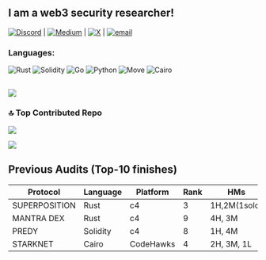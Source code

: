 ## I am a web3 security researcher!

[![Discord](https://img.shields.io/badge/Discord-%237289DA.svg?logo=discord&logoColor=white)](https://discord.gg/tigerfrake) |  [![Medium](https://img.shields.io/badge/Medium-12100E?logo=medium&logoColor=white)](https://medium.com/@Tigerfrake) |  [![X](https://img.shields.io/badge/X-black.svg?logo=X&logoColor=white)](https://x.com/Tigerfrake) |  [![email](https://img.shields.io/badge/Email-D14836?logo=gmail&logoColor=white)](mailto:brightoneotis1@gmail.com) 

### Languages:
![Rust](https://img.shields.io/badge/rust-%23000000.svg?style=for-the-badge&logo=rust&logoColor=white) ![Solidity](https://img.shields.io/badge/Solidity-%23363636.svg?style=for-the-badge&logo=solidity&logoColor=white) ![Go](https://img.shields.io/badge/go-%2300ADD8.svg?style=for-the-badge&logo=go&logoColor=white) ![Python](https://img.shields.io/badge/python-3670A0?style=for-the-badge&logo=python&logoColor=ffdd54)  ![Move](https://img.shields.io/badge/Move-%23000000.svg?style=for-the-badge&logo=data:image/svg+xml;base64,PHERE_YOUR_BASE64_ENCODED_MOVE_LOGO&logoColor=white)  ![Cairo](https://img.shields.io/badge/Cairo-%23000000.svg?style=for-the-badge&logo=data:image/svg+xml;base64,PHERE_YOUR_BASE64_ENCODED_CAIRO_LOGO&logoColor=white)

### 
![](https://quotes-github-readme.vercel.app/api?type=horizontal&theme=radical)
---

### 🔝 Top Contributed Repo
![](https://github-contributor-stats.vercel.app/api?username=Tigerfrake&limit=5&theme=dark&combine_all_yearly_contributions=true)

[![](https://visitcount.itsvg.in/api?id=Tigerfrake&icon=0&color=0)](https://visitcount.itsvg.in)

<!-- Proudly created with GPRM ( https://gprm.itsvg.in ) -->

## Previous Audits (Top-10 finishes)
| Protocol       | Language | Platform   | Rank           | HMs         |
|----------------|----------|------------|----------------|-------------|
| SUPERPOSITION  | Rust     | c4         | 3              | 1H,2M(1solo)|
| MANTRA DEX     | Rust     | c4         | 9              | 4H, 3M      |
| PREDY          | Solidity | c4         | 8              | 1H, 4M      |
| STARKNET       | Cairo    | CodeHawks  | 4              | 2H, 3M, 1L  |
